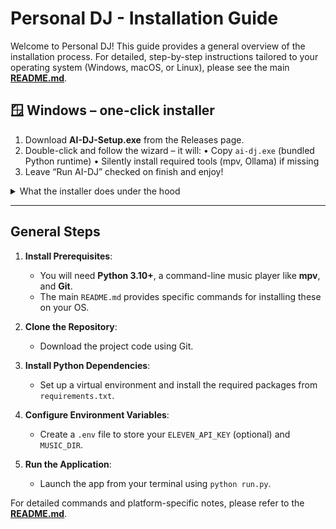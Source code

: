 # Personal DJ - Installation Guide

Welcome to Personal DJ! This guide provides a general overview of the installation process. For detailed, step-by-step instructions tailored to your operating system (Windows, macOS, or Linux), please see the main [**README.md**](../README.md#installation).

## 🪟 Windows – one-click installer

1. Download **AI-DJ-Setup.exe** from the Releases page.
2. Double-click and follow the wizard – it will:
   • Copy `ai-dj.exe` (bundled Python runtime)
   • Silently install required tools (mpv, Ollama) if missing
3. Leave “Run AI-DJ” checked on finish and enjoy!

<details>
<summary>What the installer does under the hood</summary>

| Component | Action |
|-----------|--------|
| **Python** | Embedded via PyInstaller – no separate install |
| **mpv** | Installed via `winget` if not found |
| **Ollama** | Downloaded & silent install for local LLM |

You can uninstall everything from *Add/Remove Programs* like any other app.

</details>

---

## General Steps

1.  **Install Prerequisites**:
    -   You will need **Python 3.10+**, a command-line music player like **mpv**, and **Git**.
    -   The main `README.md` provides specific commands for installing these on your OS.

2.  **Clone the Repository**:
    -   Download the project code using Git.

3.  **Install Python Dependencies**:
    -   Set up a virtual environment and install the required packages from `requirements.txt`.

4.  **Configure Environment Variables**:
    -   Create a `.env` file to store your `ELEVEN_API_KEY` (optional) and `MUSIC_DIR`.

5.  **Run the Application**:
    -   Launch the app from your terminal using `python run.py`.

For detailed commands and platform-specific notes, please refer to the [**README.md**](../README.md#installation).

